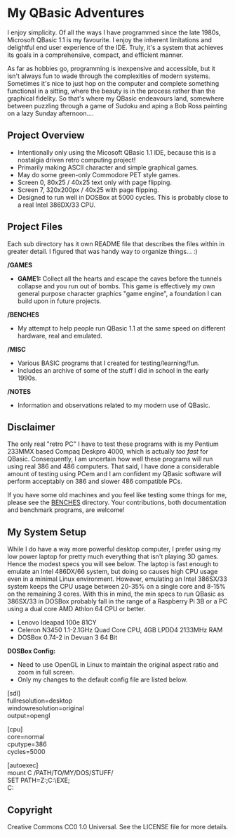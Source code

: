 # My QBasic Adventures

I enjoy simplicity. Of all the ways I have programmed since the late 1980s, Microsoft QBasic 1.1 is my favourite. I enjoy the inherent limitations and delightful end user experience of the IDE. Truly, it's a system that achieves its goals in a comprehensive, compact, and efficient manner.  

As far as hobbies go, programming is inexpensive and accessible, but it isn't always fun to wade through the complexities of modern systems. Sometimes it's nice to just hop on the computer and complete something functional in a sitting, where the beauty is in the process rather than the graphical fidelity. So that's where my QBasic endeavours land, somewhere between puzzling through a game of Sudoku and aping a Bob Ross painting on a lazy Sunday afternoon....  


## Project Overview

- Intentionally only using the Micosoft QBasic 1.1 IDE, because this is a nostalgia driven retro computing project!
- Primarily making ASCII character and simple graphical games.
- May do some green-only Commodore PET style games.
- Screen 0, 80x25 / 40x25 text only with page flipping.
- Screen 7, 320x200px / 40x25 with page flipping.
- Designed to run well in DOSBox at 5000 cycles. This is probably close to a real Intel 386DX/33 CPU.


## Project Files

Each sub directory has it own README file that describes the files within in greater detail. I figured that was handy way to organize things... :)

**/GAMES**  
- **GAME1:** Collect all the hearts and escape the caves before the tunnels collapse and you run out of bombs. This game is effectively my own general purpose character graphics "game engine", a foundation I can build upon in future projects.

**/BENCHES**  
- My attempt to help people run QBasic 1.1 at the same speed on different hardware, real and emulated.

**/MISC**  
- Various BASIC programs that I created for testing/learning/fun.
- Includes an archive of some of the stuff I did in school in the early 1990s.

**/NOTES**
- Information and observations related to my modern use of QBasic.


## Disclaimer

The only real "retro PC" I have to test these programs with is my Pentium 233MMX based Compaq Deskpro 4000, which is actually *too fast* for QBasic. Consequently, I am uncertain how well these programs will run using real 386 and 486 computers. That said, I have done a considerable amount of testing using PCem and I am confident my QBasic software will perform acceptably on 386 and slower 486 compatible PCs.

If you have some old machines and you feel like testing some things for me, please see the [BENCHES](/BENCHES) directory. Your contributions, both documentation and benchmark programs, are welcome!


## My System Setup

While I do have a way more powerful desktop computer, I prefer using my low power laptop for pretty much everything that isn't playing 3D games. Hence the modest specs you will see below. The laptop is fast enough to emulate an Intel 486DX/66 system, but doing so causes high CPU usage even in a minimal Linux environment. However, emulating an Intel 386SX/33 system keeps the CPU usage between 20-35% on a single core and 8-15% on the remaining 3 cores. With this in mind, the min specs to run QBasic as 386SX/33 in DOSBox probably fall in the range of a Raspberry Pi 3B or a PC using a dual core AMD Athlon 64 CPU or better.  

- Lenovo Ideapad 100e 81CY
- Celeron N3450 1.1-2.1GHz Quad Core CPU, 4GB LPDD4 2133MHz RAM
- DOSBox 0.74-2 in Devuan 3 64 Bit

**DOSBox Config:**  
- Need to use OpenGL in Linux to maintain the original aspect ratio and zoom in full screen.
- Only my changes to the default config file are listed below.  

[sdl]<br>
fullresolution=desktop<br>
windowresolution=original<br>
output=opengl<br>

[cpu]<br>
core=normal<br>
cputype=386<br>
cycles=5000<br>

[autoexec]<br>
mount C /PATH/TO/MY/DOS/STUFF/<br>
SET PATH=Z:\;C:\EXE;<br>
C:<br>

## Copyright

Creative Commons CC0 1.0 Universal. See the LICENSE file for more details.
